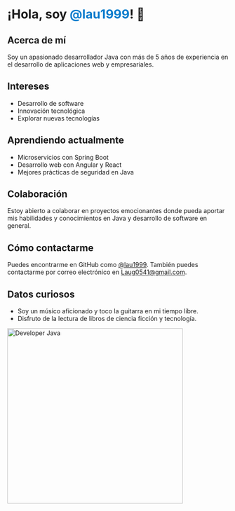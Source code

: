 <!DOCTYPE html>
<html lang="en">
<head>
    <meta charset="UTF-8">
    <meta name="viewport" content="width=device-width, initial-scale=1.0">
    <title>Laureano Profile</title>
</head>
<body>

   <h1>¡Hola, soy <span style="color: #007acc;">@lau1999</span>! 👋</h1>

  <h2>Acerca de mí</h2>
  <p>Soy un apasionado desarrollador Java con más de 5 años de experiencia en el desarrollo de aplicaciones web y empresariales.</p>

  <h2>Intereses</h2>
   <ul>
        <li>Desarrollo de software</li>
        <li>Innovación tecnológica</li>
        <li>Explorar nuevas tecnologías</li>
    </ul>

   <h2>Aprendiendo actualmente</h2>
    <ul>
        <li>Microservicios con Spring Boot</li>
        <li>Desarrollo web con Angular y React</li>
        <li>Mejores prácticas de seguridad en Java</li>
    </ul>

  <h2>Colaboración</h2>
  <p>Estoy abierto a colaborar en proyectos emocionantes donde pueda aportar mis habilidades y conocimientos en Java y desarrollo de software en general.</p>

  <h2>Cómo contactarme</h2>
    <p>Puedes encontrarme en GitHub como <a href="https://github.com/lau1999" target="_blank">@lau1999</a>. También puedes contactarme por correo electrónico en <a href="mailto:correo@example.com">Laug0541@gmail.com</a>.</p>

  <h2>Datos curiosos</h2>
    <ul>
        <li>Soy un músico aficionado y toco la guitarra en mi tiempo libre.</li>
        <li>Disfruto de la lectura de libros de ciencia ficción y tecnología.</li>
    </ul>

  <img src="https://example.com/developer-java.jpg" alt="Developer Java" style="width: 400px;">

</body>
</html>
